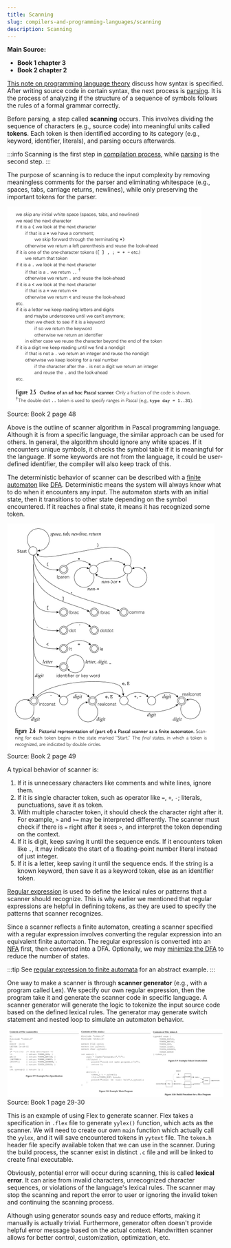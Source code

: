 ```yaml
---
title: Scanning
slug: compilers-and-programming-languages/scanning
description: Scanning
---
```


**Main Source:**

- **Book 1 chapter 3**
- **Book 2 chapter 2**

[This note on programming language theory](/cs-notes/compilers-and-programming-languages/syntax) discuss how syntax is specified. After writing source code in certain syntax, the next process is [parsing](/cs-notes/compilers-and-programming-languages/parsing). It is the process of analyzing if the structure of a sequence of symbols follows the rules of a formal grammar correctly.

Before parsing, a step called **scanning** occurs. This involves dividing the sequence of characters (e.g., source code) into meaningful units called **tokens**. Each token is then identified according to its category (e.g., keyword, identifier, literals), and parsing occurs afterwards.

:::info
Scanning is the first step in [compilation process](/cs-notes/compilers-and-programming-languages/cpl-fundamentals#compilation-process), while [parsing](/cs-notes/compilers-and-programming-languages/parsing) is the second step.
:::

The purpose of scanning is to reduce the input complexity by removing meaningless comments for the parser and eliminating whitespace (e.g., spaces, tabs, carriage returns, newlines), while only preserving the important tokens for the parser.

![Scanning algorithm for Pascal](./scanning.png)  
Source: Book 2 page 48

Above is the outline of scanner algorithm in Pascal programming language. Although it is from a specific language, the similar approach can be used for others. In general, the algorithm should ignore any white spaces. If it encounters unique symbols, it checks the symbol table if it is meaningful for the language. If some keywords are not from the language, it could be user-defined identifier, the compiler will also keep track of this.

The deterministic behavior of scanner can be described with a [finite automaton](/cs-notes/theory-of-computation-and-automata/finite-automata) like [DFA](/cs-notes/theory-of-computation-and-automata/finite-automata#dfa). Deterministic means the system will always know what to do when it encounters any input. The automaton starts with an initial state, then it transitions to other state depending on the symbol encountered. If it reaches a final state, it means it has recognized some token.

![Finite automaton of Pascal scanner](./finite-automaton.png)  
Source: Book 2 page 49

A typical behavior of scanner is:

1. If it is unnecessary characters like comments and white lines, ignore them.
2. If it is single character token, such as operator like `=`, `+`, `-`; literals, punctuations, save it as token.
3. With multiple character token, it should check the character right after it. For example, `>` and `>=` may be interpreted differently. The scanner must check if there is `=` right after it sees `>`, and interpret the token depending on the context.
4. If it is digit, keep saving it until the sequence ends. If it encounters token like `.`, it may indicate the start of a floating-point number literal instead of just integer.
5. If it is a letter, keep saving it until the sequence ends. If the string is a known keyword, then save it as a keyword token, else as an identifier token.

[Regular expression](/cs-notes/compilers-and-programming-languages/syntax#regular-expression) is used to define the lexical rules or patterns that a scanner should recognize. This is why earlier we mentioned that regular expressions are helpful in defining tokens, as they are used to specify the patterns that scanner recognizes.

Since a scanner reflects a finite automaton, creating a scanner specified with a regular expression involves converting the regular expression into an equivalent finite automaton. The regular expression is converted into an [NFA](/cs-notes/theory-of-computation-and-automata/finite-automata#nfa) first, then converted into a DFA. Optionally, we may [minimize the DFA](/cs-notes/theory-of-computation-and-automata/finite-automata#minimization) to reduce the number of states.

:::tip
See [regular expression to finite automata](/cs-notes/theory-of-computation-and-automata/regular-languages-part-2#regular-expression-to-finite-automata) for an abstract example.
:::

One way to make a scanner is through **scanner generator** (e.g., with a program called Lex). We specify our own regular expression, then the program take it and generate the scanner code in specific language. A scanner generator will generate the logic to tokenize the input source code based on the defined lexical rules. The generator may generate switch statement and nested loop to simulate an automaton behavior.

![Usage of Flex](./scanner-in-flex.png)  
Source: Book 1 page 29-30

This is an example of using Flex to generate scanner. Flex takes a specification in `.flex` file to generate `yylex()` function, which acts as the scanner. We will need to create our own `main` function which actually call the `yylex`, and it will save encountered tokens in `yytext` file. The `token.h` header file specify available token that we can use in the scanner. During the build process, the scanner exist in distinct `.c` file and will be linked to create final executable.

Obviously, potential error will occur during scanning, this is called **lexical error**. It can arise from invalid characters, unrecognized character sequences, or violations of the language's lexical rules. The scanner may stop the scanning and report the error to user or ignoring the invalid token and continuing the scanning process.

Although using generator sounds easy and reduce efforts, making it manually is actually trivial. Furthermore, generator often doesn't provide helpful error message based on the actual context. Handwritten scanner allows for better control, customization, optimization, etc.
